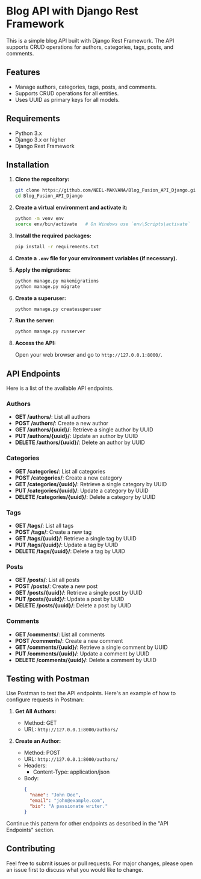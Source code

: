 # Blog API with Django Rest Framework

This is a simple blog API built with Django Rest Framework. The API supports CRUD operations for authors, categories, tags, posts, and comments.

## Features

- Manage authors, categories, tags, posts, and comments.
- Supports CRUD operations for all entities.
- Uses UUID as primary keys for all models.

## Requirements

- Python 3.x
- Django 3.x or higher
- Django Rest Framework

## Installation

1. **Clone the repository:**

   ```sh
   git clone https://github.com/NEEL-MAKVANA/Blog_Fusion_API_Django.git
   cd Blog_Fusion_API_Django
   ```

2. **Create a virtual environment and activate it:**

   ```sh
   python -m venv env
   source env/bin/activate   # On Windows use `env\Scripts\activate`
   ```

3. **Install the required packages:**

   ```sh
   pip install -r requirements.txt
   ```

4. **Create a `.env` file for your environment variables (if necessary).**

5. **Apply the migrations:**

   ```sh
   python manage.py makemigrations
   python manage.py migrate
   ```

6. **Create a superuser:**

   ```sh
   python manage.py createsuperuser
   ```

7. **Run the server:**

   ```sh
   python manage.py runserver
   ```

8. **Access the API:**

   Open your web browser and go to `http://127.0.0.1:8000/`.

## API Endpoints

Here is a list of the available API endpoints.

### Authors

- **GET /authors/**: List all authors
- **POST /authors/**: Create a new author
- **GET /authors/{uuid}/**: Retrieve a single author by UUID
- **PUT /authors/{uuid}/**: Update an author by UUID
- **DELETE /authors/{uuid}/**: Delete an author by UUID

### Categories

- **GET /categories/**: List all categories
- **POST /categories/**: Create a new category
- **GET /categories/{uuid}/**: Retrieve a single category by UUID
- **PUT /categories/{uuid}/**: Update a category by UUID
- **DELETE /categories/{uuid}/**: Delete a category by UUID

### Tags

- **GET /tags/**: List all tags
- **POST /tags/**: Create a new tag
- **GET /tags/{uuid}/**: Retrieve a single tag by UUID
- **PUT /tags/{uuid}/**: Update a tag by UUID
- **DELETE /tags/{uuid}/**: Delete a tag by UUID

### Posts

- **GET /posts/**: List all posts
- **POST /posts/**: Create a new post
- **GET /posts/{uuid}/**: Retrieve a single post by UUID
- **PUT /posts/{uuid}/**: Update a post by UUID
- **DELETE /posts/{uuid}/**: Delete a post by UUID

### Comments

- **GET /comments/**: List all comments
- **POST /comments/**: Create a new comment
- **GET /comments/{uuid}/**: Retrieve a single comment by UUID
- **PUT /comments/{uuid}/**: Update a comment by UUID
- **DELETE /comments/{uuid}/**: Delete a comment by UUID

## Testing with Postman

Use Postman to test the API endpoints. Here's an example of how to configure requests in Postman:

1. **Get All Authors:**

   - Method: GET
   - URL: `http://127.0.0.1:8000/authors/`

2. **Create an Author:**
   - Method: POST
   - URL: `http://127.0.0.1:8000/authors/`
   - Headers:
     - Content-Type: application/json
   - Body:
     ```json
     {
       "name": "John Doe",
       "email": "john@example.com",
       "bio": "A passionate writer."
     }
     ```

Continue this pattern for other endpoints as described in the "API Endpoints" section.

## Contributing

Feel free to submit issues or pull requests. For major changes, please open an issue first to discuss what you would like to change.


